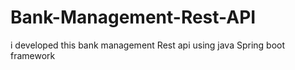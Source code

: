 # Bank-Management-Rest-API
i developed this bank management Rest api using java Spring boot framework
